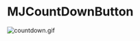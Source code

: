 # MJCountDownButton
![countdown.gif](https://github.com/mooneywang/MJCountDownButton.git/MJCountDownButton/countdown.gif)
